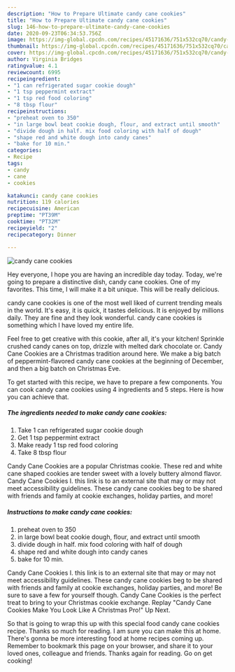 ```yaml
---
description: "How to Prepare Ultimate candy cane cookies"
title: "How to Prepare Ultimate candy cane cookies"
slug: 146-how-to-prepare-ultimate-candy-cane-cookies
date: 2020-09-23T06:34:53.756Z
image: https://img-global.cpcdn.com/recipes/45171636/751x532cq70/candy-cane-cookies-recipe-main-photo.jpg
thumbnail: https://img-global.cpcdn.com/recipes/45171636/751x532cq70/candy-cane-cookies-recipe-main-photo.jpg
cover: https://img-global.cpcdn.com/recipes/45171636/751x532cq70/candy-cane-cookies-recipe-main-photo.jpg
author: Virginia Bridges
ratingvalue: 4.1
reviewcount: 6995
recipeingredient:
- "1 can refrigerated sugar cookie dough"
- "1 tsp peppermint extract"
- "1 tsp red food coloring"
- "8 tbsp flour"
recipeinstructions:
- "preheat oven to 350"
- "in large bowl beat cookie dough, flour, and extract until smooth"
- "divide dough in half. mix food coloring with half of dough"
- "shape red and white dough into candy canes"
- "bake for 10 min."
categories:
- Recipe
tags:
- candy
- cane
- cookies

katakunci: candy cane cookies 
nutrition: 119 calories
recipecuisine: American
preptime: "PT39M"
cooktime: "PT32M"
recipeyield: "2"
recipecategory: Dinner

---
```



![candy cane cookies](https://img-global.cpcdn.com/recipes/45171636/751x532cq70/candy-cane-cookies-recipe-main-photo.jpg)

Hey everyone, I hope you are having an incredible day today. Today, we're going to prepare a distinctive dish, candy cane cookies. One of my favorites. This time, I will make it a bit unique. This will be really delicious.

candy cane cookies is one of the most well liked of current trending meals in the world. It's easy, it is quick, it tastes delicious. It is enjoyed by millions daily. They are fine and they look wonderful. candy cane cookies is something which I have loved my entire life.

Feel free to get creative with this cookie, after all, it&#39;s your kitchen! Sprinkle crushed candy canes on top, drizzle with melted dark chocolate or. Candy Cane Cookies are a Christmas tradition around here. We make a big batch of peppermint-flavored candy cane cookies at the beginning of December, and then a big batch on Christmas Eve.


To get started with this recipe, we have to prepare a few components. You can cook candy cane cookies using 4 ingredients and 5 steps. Here is how you can achieve that.

<!--inarticleads1-->

##### The ingredients needed to make candy cane cookies:

1. Take 1 can refrigerated sugar cookie dough
1. Get 1 tsp peppermint extract
1. Make ready 1 tsp red food coloring
1. Take 8 tbsp flour


Candy Cane Cookies are a popular Christmas cookie. These red and white cane shaped cookies are tender sweet with a lovely buttery almond flavor. Candy Cane Cookies I. this link is to an external site that may or may not meet accessibility guidelines. These candy cane cookies beg to be shared with friends and family at cookie exchanges, holiday parties, and more! 

<!--inarticleads2-->

##### Instructions to make candy cane cookies:

1. preheat oven to 350
1. in large bowl beat cookie dough, flour, and extract until smooth
1. divide dough in half. mix food coloring with half of dough
1. shape red and white dough into candy canes
1. bake for 10 min.


Candy Cane Cookies I. this link is to an external site that may or may not meet accessibility guidelines. These candy cane cookies beg to be shared with friends and family at cookie exchanges, holiday parties, and more! Be sure to save a few for yourself though. Candy Cane Cookies is the perfect treat to bring to your Christmas cookie exchange. Replay &#34;Candy Cane Cookies Make You Look Like A Christmas Pro!&#34; Up Next. 

So that is going to wrap this up with this special food candy cane cookies recipe. Thanks so much for reading. I am sure you can make this at home. There's gonna be more interesting food at home recipes coming up. Remember to bookmark this page on your browser, and share it to your loved ones, colleague and friends. Thanks again for reading. Go on get cooking!
